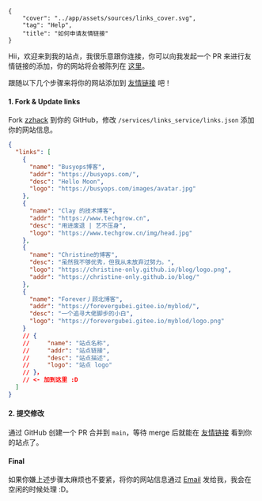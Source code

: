 ```metadata
{
    "cover": "../app/assets/sources/links_cover.svg",
    "tag": "Help",
    "title": "如何申请友情链接"
}
```

Hii，欢迎来到我的站点，我很乐意跟你连接，你可以向我发起一个 PR 来进行友情链接的添加，你的网站将会被陈列在 [这里](/links)。

跟随以下几个步骤来将你的网站添加到 [友情链接](/links) 吧！

#### 1. Fork & Update links

Fork [zzhack](https://github.com/zzhack-stack/zzhack) 到你的 GitHub，修改 `/services/links_service/links.json` 添加你的网站信息。

```json
{
  "links": [
    {
      "name": "Busyops博客",
      "addr": "https://busyops.com/",
      "desc": "Hello Moon",
      "logo": "https://busyops.com/images/avatar.jpg"
    },
    {
      "name": "Clay 的技术博客",
      "addr": "https://www.techgrow.cn",
      "desc": "用进废退 | 艺不压身",
      "logo": "https://www.techgrow.cn/img/head.jpg"
    },
    {
      "name": "Christine的博客",
      "desc": "虽然我不够优秀，但我从未放弃过努力。",
      "logo": "https://christine-only.github.io/blog/logo.png",
      "addr": "https://christine-only.github.io/blog/"
    },
    {
      "name": "Forever丿顾北博客",
      "addr": "https://forevergubei.gitee.io/myblod/",
      "desc": "一个追寻大佬脚步的小白",
      "logo": "https://forevergubei.gitee.io/myblod/logo.png"
    }
    // {
    //     "name": "站点名称",
    //     "addr": "站点链接",
    //     "desc": "站点描述",
    //     "logo": "站点 logo"
    // }，
    // <- 加到这里 :D
  ]
}
```

#### 2. 提交修改

通过 GitHub 创建一个 PR 合并到 `main`，等待 merge 后就能在 [友情链接](/links) 看到你的站点了。

#### Final

如果你嫌上述步骤太麻烦也不要紧，将你的网站信息通过 [Email](mailto:mist.zzh@gmail.com) 发给我，我会在空闲的时候处理 :D。
